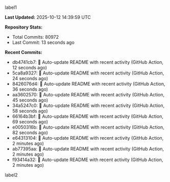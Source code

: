 
label1 
<!-- ACTIVITY_START -->
**Last Updated:** 2025-10-12 14:39:59 UTC

**Repository Stats:**
- Total Commits: 80972
- Last Commit: 13 seconds ago

**Recent Commits:**
- db4741cb7: 🤖 Auto-update README with recent activity (GitHub Action, 12 seconds ago)
- 5ca8a9327: 🤖 Auto-update README with recent activity (GitHub Action, 24 seconds ago)
- 8426076d4: 🤖 Auto-update README with recent activity (GitHub Action, 36 seconds ago)
- aa3602570: 🤖 Auto-update README with recent activity (GitHub Action, 45 seconds ago)
- 34a5247c0: 🤖 Auto-update README with recent activity (GitHub Action, 58 seconds ago)
- 66164b3bf: 🤖 Auto-update README with recent activity (GitHub Action, 69 seconds ago)
- e0050316b: 🤖 Auto-update README with recent activity (GitHub Action, 82 seconds ago)
- e64313104: 🤖 Auto-update README with recent activity (GitHub Action, 2 minutes ago)
- ab77395aa: 🤖 Auto-update README with recent activity (GitHub Action, 2 minutes ago)
- f93414a32: 🤖 Auto-update README with recent activity (GitHub Action, 2 minutes ago)
<!-- ACTIVITY_END -->

label2
